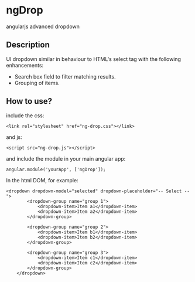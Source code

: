 ngDrop
======

angularjs advanced dropdown


Description
-----------
UI dropdown similar in behaviour to HTML's select tag with the following enhancements:
- Search box field to filter matching results. 
- Grouping of items.

How to use?
-----------
include the css:
```
<link rel="stylesheet" href="ng-drop.css"></link>
```

and js:

```
<script src="ng-drop.js"></script>
```

and include the module in your main angular app:


```
angular.module('yourApp', ['ngDrop']);
```

In the html DOM, for example:
```
<dropdown dropdown-model="selected" dropdown-placeholder="-- Select --">
		<dropdown-group name="group 1">
			<dropdown-item>Item a1</dropdown-item>
			<dropdown-item>Item a2</dropdown-item>
		</dropdown-group>

		<dropdown-group name="group 2">
			<dropdown-item>Item b1</dropdown-item>
			<dropdown-item>Item b2</dropdown-item>
		</dropdown-group>

		<dropdown-group name="group 3">
			<dropdown-item>Item c1</dropdown-item>
			<dropdown-item>Item c2</dropdown-item>
		</dropdown-group>
	</dropdown>
```
